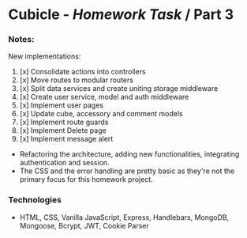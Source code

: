 # Cubicle - _Homework Task_ / Part 3

### Notes:

New implementations:

1. [x] Consolidate actions into controllers
2. [x] Move routes to modular routers
3. [x] Split data services and create uniting storage middleware
4. [x] Create user service, model and auth middleware
5. [x] Implement user pages
6. [x] Update cube, accessory and comment models
7. [x] Implement route guards
8. [x] Implement Delete page
9. [x] Implement message alert

- Refactoring the architecture, adding new functionalities, integrating authentication and session.
- The CSS and the error handling are pretty basic as they're not the primary focus for this homework project.

### Technologies

- HTML, CSS, Vanilla JavaScript, Express, Handlebars, MongoDB, Mongoose, Bcrypt, JWT, Cookie Parser

